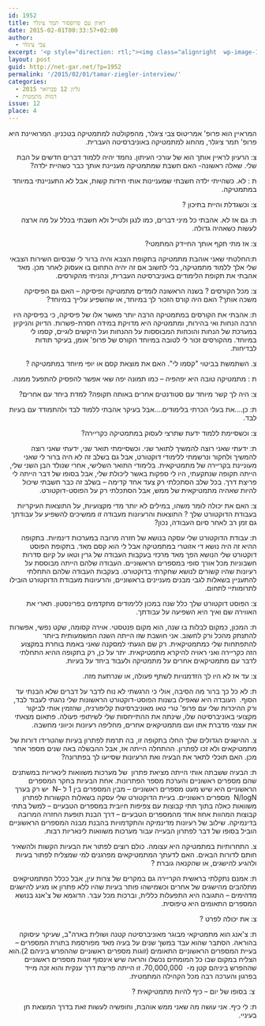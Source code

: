 ```yaml
---
id: 1952
title: ראיון עם פרופסור תמר ציגלר
date: 2015-02-01T00:33:57+02:00
author:
  - צבי ציגלר
excerpt: '<p style="direction: rtl;"><img class="alignright  wp-image-1958" src="{{site.baseurl}}/assets/img/2015/01/new_faculty_Tamar_Ziegler_main.jpg" alt="new_faculty_Tamar_Ziegler_main" width="146" height="99" />תמר ציגלר<span style="color: #252525;"> היא </span>פרופסורית<span style="color: #252525;"> ל</span>מתמטיקה<span style="color: #252525;"> במכון איינשטיין למתמטיקה ב</span>אוניברסיטה העברית בירושלים<span style="color: #252525;">, אשר עוסקת ב</span>תורה הארגודית<span style="color: #252525;"> ו</span>תורת המספרים<span style="color: #252525;">. זוכת </span>פרס ארדש לשנת 2011 וזהו ראיון מיוחד אשר מנוהל באופן מפתיע על ידי אביה, פרופסור צבי צילגר<span style="color: #252525;">.</span></p>'
layout: post
guid: http://net-gar.net/?p=1952
permalink: '/2015/02/01/tamar-ziegler-interview/'
categories:
  - גליון 12 פברואר 2015
  - דמות מתמטית
issue: 12
place: 4
---
```

<p style="direction: rtl;">
  המראיין הוא פרופ' אמריטוס צבי ציגלר, מהפקולטה למתמטיקה בטכניון. המרואיינת היא פרופ' תמר ציגלר, מהחוג למתמטיקה באוניברסיטה העברית.
</p>

<p style="direction: rtl;">
  צ: הרעיון לראיין אותך הוא של עורכי העיתון. נחמד יהיה ללמוד דברים חדשים על הבת שלי. שאלה ראשונה- האם חשבת שמתמטיקה מעניינת אותך כבר כשהיית ילדה?
</p>

<p style="direction: rtl;">
  ת : לא. כשהייתי ילדה חשבתי שמעניינות אותי חידות קשות, אבל לא התעניינתי במיוחד במתמטיקה.
</p>

<p style="direction: rtl;">
  צ: וכשגדלת והיית בתיכון ?
</p>

<p style="direction: rtl;">
  ת: גם אז לא. אהבתי כל מיני דברים, כמו לנגן ולטייל ולא חשבתי בכלל על מה ארצה לעשות כשאהיה גדולה.
</p>

<p style="direction: rtl;">
  צ: אז מתי תקף אותך החיידק המתמטי?
</p>

<p style="direction: rtl;">
  ת:החלטתי שאני אוהבת מתמטיקה בתקופת הצבא והיה ברור לי שבסיום השירות הצבאי שלי אלך ללמוד מתמטיקה, בלי לחשוב אם זה יהיה התחום בו אעסוק לאחר מכן. מאד אהבתי את תקופת הלימודים באוניברסיטה העברית, ונהניתי מהקורסים.
</p>

<p style="direction: rtl;">
  צ: מכל הקורסים ? בשנה הראשונה לומדים מתמטיקה ופיסיקה – האם גם הפיסיקה משכה אותך? האם היה קורס הזכור לך במיוחד, או שהשפיע עלייך במיוחד?
</p>

<p style="direction: rtl;">
  ת: אהבתי את הקורסים במתמטיקה הרבה יותר מאשר אלו של פיסיקה, כי בפיסיקה היו הרבה הנחות ואי בהירות, ומתמטיקה היא מדויקת במידה חסרת-פשרות. הדיוק והניקיון במערכת של הנחות והוכחות המבוססות על ההנחות ועל היקשים לוגיים, קסמו לי במיוחד. מהקורסים זכור לי לטובה במיוחד הקורס של פרופ' אומן, בעיקר תודות לבדיחות.
</p>

<p style="direction: rtl;">
  צ. השתמשת בביטוי "קסמו לי". האם את מוצאת קסם או יופי מיוחד במתמטיקה ?
</p>

<p style="direction: rtl;">
  ת : מתמטיקה טובה היא יפהפיה – כמו תמונה יפה שאי אפשר להפסיק להתפעל ממנה.
</p>

<p style="direction: rtl;">
  צ: היה לך קשר מיוחד עם סטודנטים אחרים באותה תקופה? למדת ביחד עם אחרים?
</p>

<p style="direction: rtl;">
  ת: כן&#8230;.את בעלי הכרתי בלימודים&#8230;.אבל בעיקר אהבתי ללמוד לבד ולהתמודד עם בעיות לבד.
</p>

<p style="direction: rtl;">
  צ: וכשסיימת ללמוד ידעת שתרצי לעסוק במתמטיקה כקריירה?
</p>

<p style="direction: rtl;">
  ת: ידעתי שאני רוצה להמשיך לתואר שני. וכשסיימתי תואר שני, ידעתי שאני רוצה להמשיך ולחקור ונרשמתי ללימודי דוקטורט, אבל גם בשלב זה לא היה ברור לי שאני מעוניינת בקריירה של מתמטיקאית. בלימודי התואר השלישי, אחרי שנולד הבן השני שלי, הייתה תקופה שנתקעתי, היו לי ספקות באשר ליכולת שלי, אבל בסופו של דבר הייתה לי פריצת דרך. בכל שלב הסתכלתי רק צעד אחד קדימה – בשלב זה כבר חשבתי שיכול להיות שאהיה מתמטיקאית של ממש, אבל הסתכלתי רק על הפוסט-דוקטורט.
</p>

<p style="direction: rtl;">
  צ: האם את יכולה לומר משהו, במילים לא יותר מדי מקצועיות, על התוצאות העיקריות בעבודת הדוקטורט שלך ? התוצאות והרעיונות מעבודה זו ממשיכים להשפיע על עבודתך גם זמן רב לאחר סיום העבודה, נכון?
</p>

<p style="direction: rtl;">
  ת: עבודת הדוקטורט שלי עסקה בנושא של חזרה מרובה במערכות דינמיות. בתקופה ההיא זה היה נושא די אזוטרי במתמטיקה אבל לי הוא קסם מאד. בתקופת הפוסט דוקטורט שלי הנושא הפך מאד מרכזי בעקבות העבודה של גרין וטאו על קיום סדרות חשבוניות מכל אורך סופי במספרים הראשוניים. העבודה שלהם הייתה מבוססת על רעיונות שהיו קשורים לנושא שחקרתי בדוקטורט. בעקבות העבודה שלהם התחלתי להתעניין בשאלות לגבי מבנים מעניינים בראשוניים, והרעיונות מעבודת הדוקטורט הובילו לתרומותיי לתחום.
</p>

<p style="direction: rtl;">
  צ: הפוסט דוקטורט שלך כלל שנה במכון ללימודים מתקדמים בפרינסטון. תארי את האווירה שם ואיך היא השפיעה על עבודתך.
</p>

<p style="direction: rtl;">
  ת: המכון, כמקום לבלות בו שנה, הוא מקום פנטסטי. אוירה קסומה, שקט נפשי, אפשרות להתנתק מהכל ורק לחשוב. אני חושבת שזו הייתה השנה המשמעותית ביותר להתפתחות שלי כמתמטיקאית. רק שם הגעתי למסקנה שאני באמת בוחרת במקצוע הזה כקריירה ואני ראויה להיקרא מתמטיקאית. יתר על כן, רק בתקופה ההיא התחלתי לדבר עם מתמטיקאים אחרים על מתמטיקה ולעבוד ביחד על בעיות.
</p>

<p style="direction: rtl;">
  צ: עד אז לא היו לך הזדמנויות לשתף פעולה, או שנרתעת מזה.
</p>

<p style="direction: rtl;">
  ת: לא כל כך ברור מה הסיבה, אולי כי הרגשתי לא נוח לדבר על דברים שלא הבנתי עד הסוף.  העובדה היא שאפילו בשנות הפוסט-דוקטורט הראשונות שלי נהגתי לעבוד לבד, ורק ההיכרות שלי עם פרופ' טרי טאו מאוניברסיטת קליפורניה, שהזמין אותי לביקור מקצועי באוניברסיטה שלו, שינתה את ההתייחסות שלי לשיתופי פעולה. פתאום מצאתי את עצמי מדברת אתו ועם מתמטיקאים אחרים, מחליפה רעיונות וכיווני מחשבה.
</p>

<p style="direction: rtl;">
  צ. ההישגים הגדולים שלך החלו בתקופה זו, בה תרמת לפתרון בעיות שהטרידו דורות של מתמטיקאים ולא זכו לפתרון. ההתחלה הייתה אז, אבל ההבשלה באה שנים מספר אחר מכן. האם תוכלי לתאר את הבעיה ואת הרעיונות שסייעו לך בפתרונה?
</p>

<p style="direction: rtl;">
  ת: הבעיה ששבתה אותי הייתה מציאת פתרון  של מערכות משוואות לינאריות במשתנים שהם מספרים ראשוניים והערכת מספר הפתרונות. אחת הבעיות בחקר המספרים הראשוניים היא שיש מעט מספרים ראשוניים – מבין המספרים בין 1 ל –N  יש רק בערך  N/logN  מספרים ראשוניים. בעיית הדוקטורט שלי עסקה בשאלות הקשורות לפתרון משוואות כאלה בתוך תתי קבוצות עם צפיפות חיובית במספרים הטבעיים – למשל בתתי קבוצות המהוות אחוז אחד מהמספרים הטבעיים – דרך הבנת תופעת החזרה המרובה בדינמיקה. שילוב של רעיונות מדינמיקה והתקדמויות בהבנת מבנה המספרים הראשוניים הוביל בסופו של דבר לפתרון הבעייה עבור מערכות משוואות לינאריות רבות.
</p>

<p style="direction: rtl;">
  צ. התחרותיות במתמטיקה היא עצומה. כולם רוצים לפתור את הבעיות הקשות ולהשאיר חותם לדורות הבאים. האם לדעתך המתמטיקאים מפרגנים למי שמצליח לפתור בעיות ולהגיע להישגים, או שהקנאה גוברת ?
</p>

<p style="direction: rtl;">
  ת: אמנם נתקלתי בראשית הקריירה גם במקרים של צרות עין, אבל ככלל המתמטיקאים מתלהבים מהישגים של אחרים וכשמישהו פותר בעיות שהיו ללא פתרון או מגיע להישגים מדהימים – התגובה היא התפעלות כללית, וברכות מכל עבר. הדוגמא של צ'אנג בנושא המספרים התאומים היא טיפוסית.
</p>

<p style="direction: rtl;">
  צ: את יכולה לפרט ?
</p>

<p style="direction: rtl;">
  ת: צ'אנג הוא מתמטיקאי מבוגר מאוניברסיטה קטנה ושולית בארה"ב, שעיקר עיסוקה בהוראה. הסתבר שהוא עבד במשך שנים על בעיה מאד מפורסמת בתורת המספרים – בעיית המספרים הראשוניים התאומים (זוגות מספרים ראשוניים שההפרש ביניהם 2).הוא הצליח במקום שבו כל המומחים נכשלו והראה שיש אינסוף זוגות מספרים ראשוניים שההפרש ביניהם קטן מ-  70,000,000. זו הייתה פריצת דרך ענקית והוא זכה מייד בפרגון והערכה רבה מכל הקהילה המתמטית.
</p>

<p style="direction: rtl;">
   צ: בסופו של יום – כיף להיות מתמטיקאית ?
</p>

<p style="direction: rtl;">
  ת: לי כיף. אני עושה מה שאני ממש אוהבת, וחופשיה לעשות זאת בדרך המוצאת חן בעיניי.
</p>
